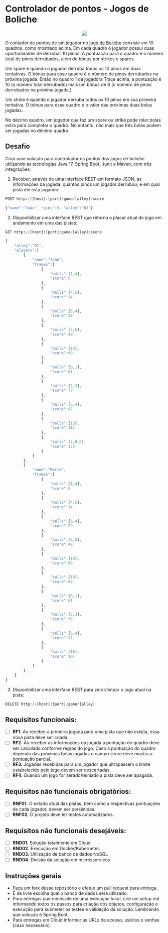 # Controlador de pontos - Jogos de Boliche

<p align="center"><img src="https://jogarboliche.com.br/wp-content/uploads/2018/09/como-jogar-boliche-score.jpg" /></p>

O contador de pontos de um jogador no [jogo de Boliche](https://jogarboliche.com.br/como-jogar-boliche/) consiste em 10 quadros, como mostrado acima. Em cada quadro o jogador possui duas oportunidades de derrubar 10 pinos. A pontuação para o quadro é o número total de pinos derrubados, além de bônus por strikes e spares.

Um spare é quando o jogador derruba todos os 10 pinos em duas tentativas. O bônus para esse quadro é o número de pinos derrubados na próxima jogada. Então no quadro 1 da jogadora Trace acima, a pontuação é 10 (o número total derrubado) mais um bônus de 8 (o número de pinos derrubados na próxima jogada.)

Um strike é quando o jogador derruba todos os 10 pinos em sua primeira tentativa. O bônus para esse quadro é o valor das próximas duas bolas jogadas.

No décimo quadro, um jogador que faz um spare ou strike pode rolar bolas extra para completar o quadro. No entanto, não mais que três bolas podem ser jogadas no décimo quadro.

## Desafio

Criar uma solução para controlador os pontos dos jogos de boliche utilizando as tecnologias Java 17, Spring Boot, Junit e Maven, com três integrações:

1. Receber, através de uma interface REST em formato JSON, as informações da jogada: quantos pinos um jogador derrubou; e em qual pista ele esta jogando:
```python
POST http://[host]:[port]/game/[alley]/score
```
```javascript
{"name":"João", "pins":6, "alley":"01"}
```
2. Disponibilizar uma interface REST que retorna o placar atual do jogo em andamento em uma das pistas:
```python
GET http://[host]:[port]/game/[alley]/score
```
```javascript
{ 
    "alley":"01",
    "players":[ 
        { 
            "name":"João",
            "frames":[ 
                { 
                    "balls":[1,4],
                    "score":5
                },
                { 
                    "balls":[4,5],
                    "score":14
                },
                { 
                    "balls":[6,4],
                    "score":29
                },
                { 
                    "balls":[5,5],
                    "score":49
                },
                { 
                    "balls":[10],
                    "score":60
                },
                { 
                    "balls":[0,1],
                    "score":61
                },
                { 
                    "balls":[7,3],
                    "score":76
                },
                { 
                    "balls":[6,4],
                    "score":97
                },
                { 
                    "balls":[10],
                    "score":117
                },
                { 
                    "balls":[2,8,6],
                    "score":133
                }
            ]
        },
        { 
            "name":"Maria",
            "frames":[ 
                { 
                    "balls":[1,4],
                    "score":5
                },
                { 
                    "balls":[4,5],
                    "score":14
                },
                { 
                    "balls":[6,4],
                    "score":29
                },
                { 
                    "balls":[5,5],
                    "score":49
                },
                { 
                    "balls":[10],
                    "score":60
                },
                { 
                    "balls":[10],
                    "score":60
                },
                { 
                    "balls":[0,1],
                    "score":61
                },
                { 
                    "balls":[7,3],
                    "score":76
                },
                { 
                    "balls":[6,4],
                    "score":97
                },
                { 
                    "balls":[10],
                    "score":107
                }
            ]
        }
    ]
}
```
3. Disponibilizar uma interface REST para zerar/limpar o jogo atual na pista:
```python
DELETE http://[host]:[port]/game/[alley]
```
## Requisitos funcionais:

- [ ] **RF1.** Ao receber a primeira jogada para uma pista que não existia, essa nova pista deve ser criada.
- [ ] **RF2.** Ao receber as informações da jogada a pontação do quadro deve ser calculado conforme regras do jogo. Caso a pontuação do quadro dependa das próximas bolas jogadas o campo score deve mostra a pontuação parcial.
- [ ] **RF3.** Jogadas recebidas para um jogador que ultrapassem o limite estabelecido pelo jogo devem ser descartadas.
- [ ] **RF4.** Quando um jogo for zerado/reiniado a pista deve ser apagada.

## Requisitos não funcionais obrigatórios:

- [ ] **RNF01.** O estado atual das pistas, bem como a respectivas pontuações de cada jogador, devem ser persistidas.
- [ ] **RNF02.** O projeto deve ter testes automatizados.

## Requisitos não funcionais desejáveis:

- [ ] **RND01.** Solução totalmente em Cloud
- [ ] **RND02.** Execução em Docker/Kubernetes
- [ ] **RND03.** Utilização de banco de dados NoSQL
- [ ] **RND04.** Divisão da solução em microsserviços

## Instruções gerais

- Faça um fork desse repositório e efetue um pull request para entrega.
- É de livre escolha qual o banco de dados será utilizado.
- Para entregas que necessite de uma execução local, crie um setup.md informando todos os passos para criação dos objetos, configuração e execução para submeter os testes e validação da solução. Lembrando que solução é Spring Boot.
- Para entregas em Cloud informar as URLs de acesso, usários e senhas (caso necessário).
